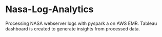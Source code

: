 # Nasa-Log-Analytics
Processing NASA webserver logs with pyspark a on AWS EMR. Tableau dashboard is created to generate insights from processed data.

